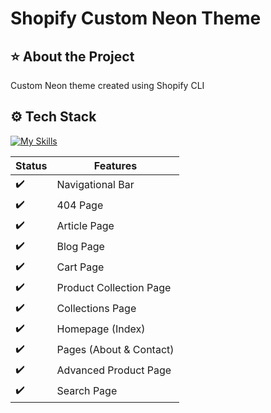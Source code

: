 # Shopify Custom Neon Theme

## ⭐ About the Project
Custom Neon theme created using Shopify CLI 

## ⚙️ Tech Stack
[![My Skills](https://skillicons.dev/icons?i=js,html,css,tailwind)](https://skillicons.dev)

Status | Features
------------ | -------------
:heavy_check_mark: | Navigational Bar
:heavy_check_mark: | 404 Page
:heavy_check_mark: | Article Page
:heavy_check_mark: | Blog Page
:heavy_check_mark: | Cart Page
:heavy_check_mark: | Product Collection Page
:heavy_check_mark: | Collections Page
:heavy_check_mark: | Homepage (Index)
:heavy_check_mark: | Pages (About & Contact)
:heavy_check_mark: | Advanced Product Page
:heavy_check_mark: | Search Page
